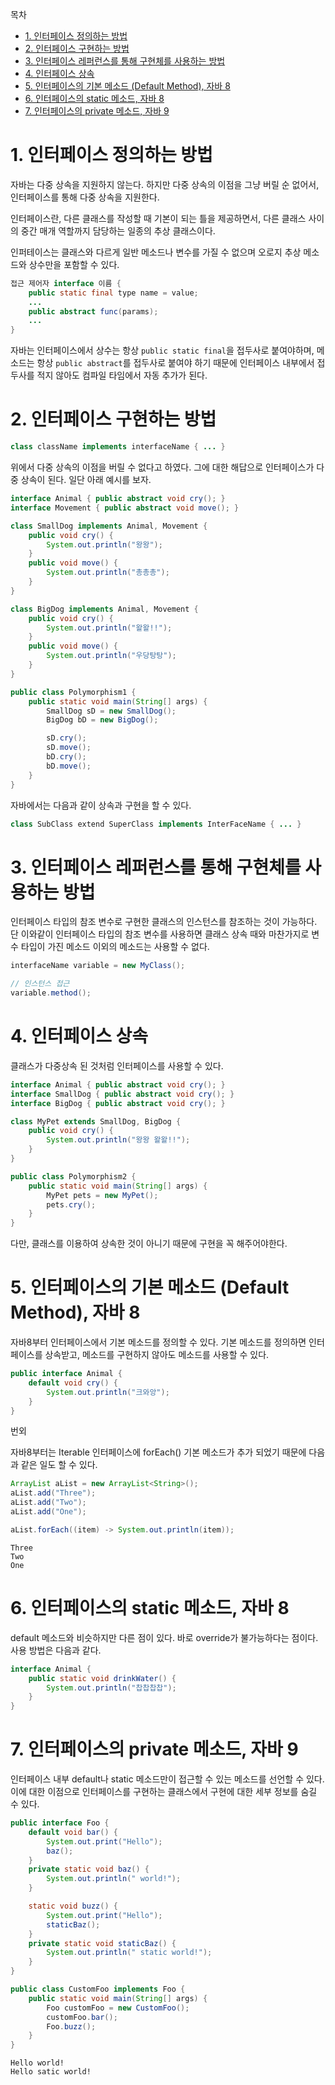 목차
- [1. 인터페이스 정의하는 방법](#1-인터페이스-정의하는-방법)
- [2. 인터페이스 구현하는 방법](#2-인터페이스-구현하는-방법)
- [3. 인터페이스 레퍼런스를 통해 구현체를 사용하는 방법](#3-인터페이스-레퍼런스를-통해-구현체를-사용하는-방법)
- [4. 인터페이스 상속](#4-인터페이스-상속)
- [5. 인터페이스의 기본 메소드 (Default Method), 자바 8](#5-인터페이스의-기본-메소드-default-method-자바-8)
- [6. 인터페이스의 static 메소드, 자바 8](#6-인터페이스의-static-메소드-자바-8)
- [7. 인터페이스의 private 메소드, 자바 9](#7-인터페이스의-private-메소드-자바-9)

# 1. 인터페이스 정의하는 방법
자바는 다중 상속을 지원하지 않는다. 하지만 다중 상속의 이점을 그냥 버릴 순 없어서, 인터페이스를 통해 다중 상속을 지원한다.

인터페이스란, 다른 클래스를 작성할 때 기본이 되는 틀을 제공하면서, 다른 클래스 사이의 중간 매개 역할까지 담당하는 일종의 추상 클래스이다.

인퍼테이스는 클래스와 다르게 일반 메소드나 변수를 가질 수 없으며 오로지 추상 메소드와 상수만을 포함할 수 있다.

```java
접근 제어자 interface 이름 {
    public static final type name = value;
    ...
    public abstract func(params);
    ...
}
```
자바는 인터페이스에서 상수는 항상 `public static final`을 접두사로 붙여야하며, 메소드는 항상 `public abstract`를 접두사로 붙여야 하기 때문에 인터페이스 내부에서 접두사를 적지 않아도 컴파일 타임에서 자동 추가가 된다.

# 2. 인터페이스 구현하는 방법
```java
class className implements interfaceName { ... }
```
위에서 다중 상속의 이점을 버릴 수 없다고 하였다. 그에 대한 해답으로 인터페이스가 다중 상속이 된다.
일단 아래 예시를 보자.
```java
interface Animal { public abstract void cry(); }
interface Movement { public abstract void move(); }

class SmallDog implements Animal, Movement {
    public void cry() {
        System.out.println("왕왕");
    }
    public void move() {
        System.out.println("총총총");
    }
}

class BigDog implements Animal, Movement {
    public void cry() {
        System.out.println("왈왈!!");
    }
    public void move() {
        System.out.println("우당탕탕");
    }
}

public class Polymorphism1 {
    public static void main(String[] args) {
        SmallDog sD = new SmallDog();
        BigDog bD = new BigDog();

        sD.cry();
        sD.move();
        bD.cry();
        bD.move();
    }
}
```
자바에서는 다음과 같이 상속과 구현을 할 수 있다.
```java
class SubClass extend SuperClass implements InterFaceName { ... }
```

# 3. 인터페이스 레퍼런스를 통해 구현체를 사용하는 방법
인터페이스 타입의 참조 변수로 구현한 클래스의 인스턴스를 참조하는 것이 가능하다. 단 이와같이 인터페이스 타입의 참조 변수를 사용하면 클래스 상속 때와 마찬가지로 변수 타입이 가진 메소드 이외의 메소드는 사용할 수 없다.
```java
interfaceName variable = new MyClass();

// 인스턴스 접근
variable.method();
```

# 4. 인터페이스 상속
클래스가 다중상속 된 것처럼 인터페이스를 사용할 수 있다.
```java
interface Animal { public abstract void cry(); }
interface SmallDog { public abstract void cry(); }
interface BigDog { public abstract void cry(); }

class MyPet extends SmallDog, BigDog {
    public void cry() {
        System.out.println("왕왕 왈왈!!");
    }
}

public class Polymorphism2 {
    public static void main(String[] args) {
        MyPet pets = new MyPet();
        pets.cry();
    }
}
```
다만, 클래스를 이용하여 상속한 것이 아니기 때문에 구현을 꼭 해주어야한다.

# 5. 인터페이스의 기본 메소드 (Default Method), 자바 8
자바8부터 인터페이스에서 기본 메소드를 정의할 수 있다. 기본 메소드를 정의하면 인터페이스를 상속받고, 메소드를 구현하지 않아도 메소드를 사용할 수 있다.
```java
public interface Animal {
    default void cry() {
        System.out.println("크와앙");
    }
}
```
번외

자바8부터는 Iterable 인터페이스에 forEach() 기본 메소드가 추가 되었기 때문에 다음과 같은 일도 할 수 있다.
```java
ArrayList aList = new ArrayList<String>();
aList.add("Three");
aList.add("Two");
aList.add("One");

aList.forEach((item) -> System.out.println(item));
```
```console
Three
Two
One
```

# 6. 인터페이스의 static 메소드, 자바 8
default 메소드와 비슷하지만 다른 점이 있다. 바로 override가 불가능하다는 점이다. 사용 방법은 다음과 같다.
```java
interface Animal {
    public static void drinkWater() {
        System.out.println("찹찹찹찹");
    }
}
```

# 7. 인터페이스의 private 메소드, 자바 9
인터페이스 내부 default나 static 메소드만이 접근할 수 있는 메소드를 선언할 수 있다. 이에 대한 이점으로 인터페이스를 구현하는 클래스에서 구현에 대한 세부 정보를 숨길 수 있다.
```java
public interface Foo {
    default void bar() {
        System.out.print("Hello");
        baz();
    }
    private static void baz() {
        System.out.println(" world!");
    }

    static void buzz() {
        System.out.print("Hello");
        staticBaz();
    }
    private static void staticBaz() {
        System.out.println(" static world!");
    }
}

public class CustomFoo implements Foo {
    public static void main(String[] args) {
        Foo customFoo = new CustomFoo();
        customFoo.bar();
        Foo.buzz();
    }
}
```
```console
Hello world!
Hello satic world!
```